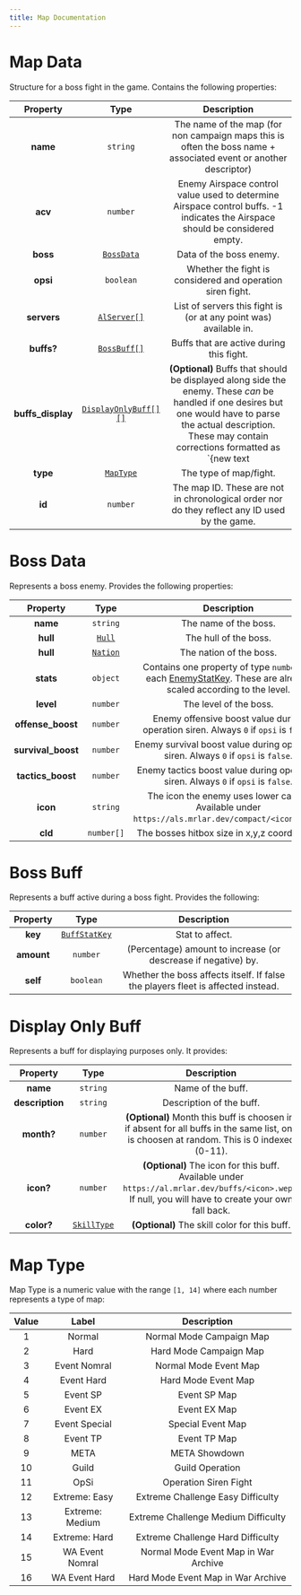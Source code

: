 ```yaml
---
title: Map Documentation
---
```


# Map Data

Structure for a boss fight in the game. Contains the following properties:

|     Property      |                    Type                     |                                                                                                      Description                                                                                                       |
| :---------------: | :-----------------------------------------: | :--------------------------------------------------------------------------------------------------------------------------------------------------------------------------------------------------------------------: |
|     **name**      |                  `string`                   |                                                    The name of the map (for non campaign maps this is often the boss name + associated event or another descriptor)                                                    |
|      **acv**      |                  `number`                   |                                              Enemy Airspace control value used to determine Airspace control buffs. -1 indicates the Airspace should be considered empty.                                              |
|     **boss**      |          [`BossData`](#boss-data)           |                                                                                                Data of the boss enemy.                                                                                                 |
|     **opsi**      |                  `boolean`                  |                                                                               Whether the fight is considered and operation siren fight.                                                                               |
|    **servers**    |   [`AlServer[]`](../common.md#al-server)    |                                                                           List of servers this fight is (or at any point was) available in.                                                                            |
|    **buffs?**     |         [`BossBuff[]`](#boss-buff)          |                                                                                        Buffs that are active during this fight.                                                                                        |
| **buffs_display** | [`DisplayOnlyBuff[][]`](#display-only-buff) | **(Optional)** Buffs that should be displayed along side the enemy. These *can* be handled if one desires but one would have to parse the actual description.<br>These may contain corrections formatted as `{new text | explanation}` |
|     **type**      |           [`MapType`](#map-type)            |                                                                                                 The type of map/fight.                                                                                                 |
|      **id**       |                  `number`                   |                                                             The map ID. These are not in chronological order nor do they reflect any ID used by the game.                                                              |

# Boss Data

Represents a boss enemy. Provides the following properties:

|      Property      |              Type               |                                                                  Description                                                                  |
| :----------------: | :-----------------------------: | :-------------------------------------------------------------------------------------------------------------------------------------------: |
|      **name**      |            `string`             |                                                             The name of the boss.                                                             |
|      **hull**      |   [`Hull`](../common.md#hull)   |                                                             The hull of the boss.                                                             |
|      **hull**      | [`Nation`](../common.md#nation) |                                                            The nation of the boss.                                                            |
|     **stats**      |            `object`             | Contains one property of type `number` for each [EnemyStatKey](../common.md#enemy-stat-key). These are already scaled according to the level. |
|     **level**      |            `number`             |                                                            The level of the boss.                                                             |
| **offense_boost**  |            `number`             |                             Enemy offensive boost value during operation siren. Always `0` if `opsi` is `false`.                              |
| **survival_boost** |            `number`             |                              Enemy survival boost value during operation siren. Always `0` if `opsi` is `false`.                              |
| **tactics_boost**  |            `number`             |                              Enemy tactics boost value during operation siren. Always `0` if `opsi` is `false`.                               |
|      **icon**      |            `string`             |                       The icon the enemy uses lower cased. Available under `https://als.mrlar.dev/compact/<icon>.webp`.                       |
|      **cld**       |           `number[]`            |                                                 The bosses hitbox size in x,y,z coordinates.                                                  |

# Boss Buff

Represents a buff active during a boss fight. Provides the following:

|  Property  |                     Type                     |                                   Description                                    |
| :--------: | :------------------------------------------: | :------------------------------------------------------------------------------: |
|  **key**   | [`BuffStatKey`](../common.md#buff-stat-keys) |                                 Stat to affect.                                  |
| **amount** |                   `number`                   |          (Percentage) amount to increase (or descrease if negative) by.          |
|  **self**  |                  `boolean`                   | Whether the boss affects itself. If false the players fleet is affected instead. |

# Display Only Buff 

Represents a buff for displaying purposes only. It provides:

|    Property     |                     Type                     |                                                                      Description                                                                      |
| :-------------: | :------------------------------------------: | :---------------------------------------------------------------------------------------------------------------------------------------------------: |
|    **name**     |                   `string`                   |                                                                   Name of the buff.                                                                   |
| **description** |                   `string`                   |                                                               Description of the buff.                                                                |
|   **month?**    |                   `number`                   |      **(Optional)** Month this buff is choosen in, if absent for all buffs in the same list, one is choosen at random. This is 0 indexed (0-11).      |
|    **icon?**    |                   `number`                   | **(Optional)** The icon for this buff. Available under `https://al.mrlar.dev/buffs/<icon>.wepb`. If null, you will have to create your own fall back. |
|   **color?**    | [`SkillType`](../skills/index.md#skill-type) |                                                     **(Optional)** The skill color for this buff.                                                     |


# Map Type
Map Type is a numeric value with the range `[1, 14]` where each number represents a type of map:

| Value |      Label      |             Description              |
| :---: | :-------------: | :----------------------------------: |
|   1   |     Normal      |       Normal Mode Campaign Map       |
|   2   |      Hard       |        Hard Mode Campaign Map        |
|   3   |  Event Nomral   |        Normal Mode Event Map         |
|   4   |   Event Hard    |         Hard Mode Event Map          |
|   5   |    Event SP     |             Event SP Map             |
|   6   |    Event EX     |             Event EX Map             |
|   7   |  Event Special  |          Special Event Map           |
|   8   |    Event TP     |             Event TP Map             |
|   9   |      META       |            META Showdown             |
|  10   |      Guild      |           Guild Operation            |
|  11   |      OpSi       |        Operation Siren Fight         |
|  12   |  Extreme: Easy  |  Extreme Challenge Easy Difficulty   |
|  13   | Extreme: Medium | Extreme Challenge Medium Difficulty  |
|  14   |  Extreme: Hard  |  Extreme Challenge Hard Difficulty   |
|  15   | WA Event Nomral | Normal Mode Event Map in War Archive |
|  16   |  WA Event Hard  |  Hard Mode Event Map in War Archive  |